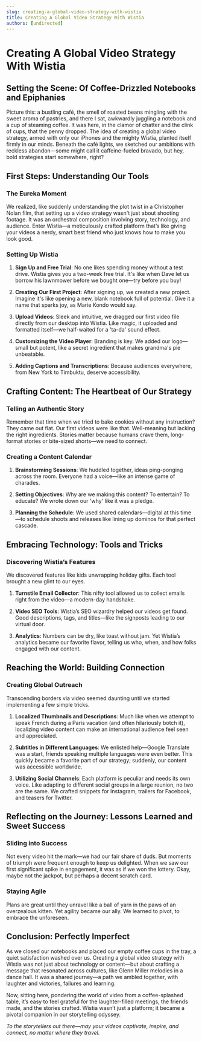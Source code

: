 ```yaml
---
slug: creating-a-global-video-strategy-with-wistia
title: Creating A Global Video Strategy With Wistia
authors: [undirected]
---
```



# Creating A Global Video Strategy With Wistia

## Setting the Scene: Of Coffee-Drizzled Notebooks and Epiphanies

Picture this: a bustling café, the smell of roasted beans mingling with the sweet aroma of pastries, and there I sat, awkwardly juggling a notebook and a cup of steaming coffee. It was here, in the clamor of chatter and the clink of cups, that the penny dropped. The idea of creating a global video strategy, armed with only our iPhones and the mighty Wistia, planted itself firmly in our minds. Beneath the café lights, we sketched our ambitions with reckless abandon—some might call it caffeine-fueled bravado, but hey, bold strategies start somewhere, right?

## First Steps: Understanding Our Tools

### The Eureka Moment

We realized, like suddenly understanding the plot twist in a Christopher Nolan film, that setting up a video strategy wasn't just about shooting footage. It was an orchestral composition involving story, technology, and audience. Enter Wistia—a meticulously crafted platform that’s like giving your videos a nerdy, smart best friend who just knows how to make you look good.

### Setting Up Wistia

1. **Sign Up and Free Trial**: No one likes spending money without a test drive. Wistia gives you a two-week free trial. It's like when Dave let us borrow his lawnmower before we bought one—try before you buy!

2. **Creating Our First Project**: After signing up, we created a new project. Imagine it's like opening a new, blank notebook full of potential. Give it a name that sparks joy, as Marie Kondo would say.

3. **Upload Videos**: Sleek and intuitive, we dragged our first video file directly from our desktop into Wistia. Like magic, it uploaded and formatted itself—we half-waited for a 'ta-da' sound effect.

4. **Customizing the Video Player**: Branding is key. We added our logo—small but potent, like a secret ingredient that makes grandma's pie unbeatable.

5. **Adding Captions and Transcriptions**: Because audiences everywhere, from New York to Timbuktu, deserve accessibility.

## Crafting Content: The Heartbeat of Our Strategy

### Telling an Authentic Story

Remember that time when we tried to bake cookies without any instruction? They came out flat. Our first videos were like that. Well-meaning but lacking the right ingredients. Stories matter because humans crave them, long-format stories or bite-sized shorts—we need to connect.

### Creating a Content Calendar

1. **Brainstorming Sessions**: We huddled together, ideas ping-ponging across the room. Everyone had a voice—like an intense game of charades.

2. **Setting Objectives**: Why are we making this content? To entertain? To educate? We wrote down our 'why' like it was a pledge.

3. **Planning the Schedule**: We used shared calendars—digital at this time—to schedule shoots and releases like lining up dominos for that perfect cascade.

## Embracing Technology: Tools and Tricks

### Discovering Wistia’s Features

We discovered features like kids unwrapping holiday gifts. Each tool brought a new glint to our eyes.

1. **Turnstile Email Collector**: This nifty tool allowed us to collect emails right from the video—a modern-day handshake.

2. **Video SEO Tools**: Wistia’s SEO wizardry helped our videos get found. Good descriptions, tags, and titles—like the signposts leading to our virtual door.

3. **Analytics**: Numbers can be dry, like toast without jam. Yet Wistia’s analytics became our favorite flavor, telling us who, when, and how folks engaged with our content.

## Reaching the World: Building Connection

### Creating Global Outreach

Transcending borders via video seemed daunting until we started implementing a few simple tricks.

1. **Localized Thumbnails and Descriptions**: Much like when we attempt to speak French during a Paris vacation (and often hilariously botch it), localizing video content can make an international audience feel seen and appreciated.

2. **Subtitles in Different Languages**: We enlisted help—Google Translate was a start, friends speaking multiple languages were even better. This quickly became a favorite part of our strategy; suddenly, our content was accessible worldwide.

3. **Utilizing Social Channels**: Each platform is peculiar and needs its own voice. Like adapting to different social groups in a large reunion, no two are the same. We crafted snippets for Instagram, trailers for Facebook, and teasers for Twitter.

## Reflecting on the Journey: Lessons Learned and Sweet Success

### Sliding into Success

Not every video hit the mark—we had our fair share of duds. But moments of triumph were frequent enough to keep us delighted. When we saw our first significant spike in engagement, it was as if we won the lottery. Okay, maybe not the jackpot, but perhaps a decent scratch card.

### Staying Agile

Plans are great until they unravel like a ball of yarn in the paws of an overzealous kitten. Yet agility became our ally. We learned to pivot, to embrace the unforeseen.

## Conclusion: Perfectly Imperfect

As we closed our notebooks and placed our empty coffee cups in the tray, a quiet satisfaction washed over us. Creating a global video strategy with Wistia was not just about technology or content—but about crafting a message that resonated across cultures, like Glenn Miller melodies in a dance hall. It was a shared journey—a path we ambled together, with laughter and victories, failures and learning.

Now, sitting here, pondering the world of video from a coffee-splashed table, it’s easy to feel grateful for the laughter-filled meetings, the friends made, and the stories crafted. Wistia wasn’t just a platform; it became a pivotal companion in our storytelling odyssey.

*To the storytellers out there—may your videos captivate, inspire, and connect, no matter where they travel.*